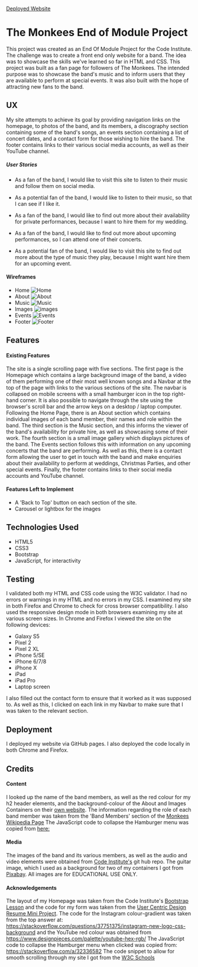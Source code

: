 [Deployed Website](https://libbyh52.github.io/Module-Project-The-Monkees/)

# The Monkees End of Module Project
This project was created as an End Of Module Project for the Code Institute. The challenge was to create a front end only 
website for a band. The idea was to showcase the skills we've learned so far in HTML and CSS. 
This project was built as a fan page for followers of The Monkees. The intended purpose was to showcase the band's music and to inform
users that they are available to perform at special events. It was also built with the hope of attracting new fans to the band.

## UX
My site attempts to achieve its goal by providing navigation links on the homepage, to photos of the band, and its members, a discography section
containing some of the band's songs, an events section containing a list of concert dates, and a contact form for those wishing to hire the band.
The footer contains links to their various social media accounts, as well as their YouTube channel. 

##### User Stories
* As a fan of the band, I would like to visit this site to listen to their music and follow them on social media.

* As a potential fan of the band, I would like to listen to their music, so that I can see if I like it.

* As a fan of the band, I would like to find out more about their availability for private performances, because I want to hire them for my wedding.

* As a fan of the band, I would like to find out more about upcoming performances, so I can attend one of their concerts.

* As a potential fan of the band, I would like to visit this site to find out more about the type of music they play, because I might want 
hire them for an upcoming event.

#### Wireframes
* Home ![Home](/wireframes/homepage.jpg/)
* About ![About](/wireframes/about.jpg/) 
* Music ![Music](/wireframes/music.jpg/) 
* Images ![images](/wireframes/images.jpg/)
* Events ![Events](/wireframes/events.jpg/) 
* Footer ![Footer](/wireframes/footer.jpg/)

## Features

#### Existing Features
The site is a single scrolling page with five sections.
The first page is the Homepage which contains a large background image of the band, a video of them performing one of their most well known songs and
a Navbar at the top of the page with links to the various sections of the site. The navbar is collapsed on mobile screens with a small hamburger icon in the top
right-hand corner. It is also possible to navigate through the site using the browser's scroll bar and the arrow keys on a 
desktop / laptop computer. Following the Home Page, there is an About section which contains individual images of each band member, 
their names and role within the band. The third section is the Music section, and this informs the viewer of the band's availability
for private hire, as well as showcasing some of their work. The fourth section is a small image gallery which displays pictures of the
band. The Events section follows this with information on any upcoming concerts that the band are performing. As well as this, there 
is a contact form allowing the user to get in touch with the band and make enquiries about their availability to perform at weddings, 
Christmas Parties, and other special events. Finally, the footer contains links to their social media accounts and YouTube channel.

#### Features Left to Implement
* A 'Back to Top' button on each section of the site. 
* Carousel or lightbox for the images


## Technologies Used
* HTML5
* CSS3
* Bootstrap
* JavaScript, for interactivity

## Testing
I validated both my HTML and CSS code using the W3C validator. I had no errors or warnings in my HTML and no errors in my CSS. I examined my site in 
both Firefox and Chrome to check for cross browser compatibility. I also used the responsive design mode in both browsers examining my site at 
various screen sizes. In Chrome and Firefox I viewed the site on the following devices:
* Galaxy S5
* Pixel 2
* Pixel 2 XL
* iPhone 5/SE
* iPhone 6/7/8
* iPhone X
* iPad
* iPad Pro
* Laptop screen

I also filled out the contact form to ensure that it worked as it was supposed to. 
As well as this, I clicked on each link in my Navbar to make sure that I was taken to the relevant section. 

## Deployment
I deployed my website via GitHub pages. I also deployed the code locally in both Chrome and Firefox. 

## Credits

#### Content
I looked up the name of the band members, as well as the red colour for my h2 header elements, and the background-colour of the About and Images Containers
on their [own website](/https://www.monkees.com/). The information regarding the role of each band member was taken from the 'Band Members' section of the [Monkees Wikipedia Page](https://en.wikipedia.org/wiki/The_Monkees) 
The JavaScript code to collapse the Hamburger menu was copied from [here:](https://stackoverflow.com/a/32336582)

#### Media
The images of the band and its various members, as well as the audio and video elements were obtained from [Code Institute's](https://github.com/Code-Institute-Org/project-assets) git hub repo. 
The guitar image, which I used as a background for two of my containers I got from [Pixabay](https://pixabay.com/en/electric-guitar-ax-axe-guitar-161740/). All images are for EDUCATIONAL USE ONLY.

#### Acknowledgements
The layout of my Homepage was taken from the Code Institute's [Bootstrap Lesson](https://github.com/Code-Institute-Solutions/BootstrapLandingPage/tree/master/04-beyond_bootstrap) and the code for my form
was taken from the [User Centric Design Resume Mini Project](https://github.com/Code-Institute-Solutions/ResponsiveDesign-MiniProject). 
The code for the Instagram colour-gradient was taken from the top answer at: https://stackoverflow.com/questions/37751375/instagram-new-logo-css-background and the YouTube
red colour was obtained from https://www.designpieces.com/palette/youtube-hex-rgb/
The JavaScript code to collapse the Hamburger menu when clicked was copied from: https://stackoverflow.com/a/32336582
The code snippet to allow for smooth scrolling through my site I got from the [W3C Schools](https://www.w3schools.com/howto/howto_css_smooth_scroll.asp#section2)